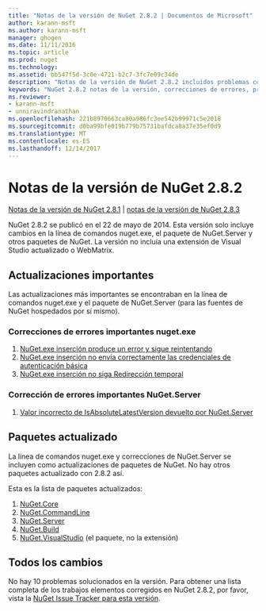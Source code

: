 ```yaml
---
title: "Notas de la versión de NuGet 2.8.2 | Documentos de Microsoft"
author: karann-msft
ms.author: karann-msft
manager: ghogen
ms.date: 11/11/2016
ms.topic: article
ms.prod: nuget
ms.technology: 
ms.assetid: bb547f5d-3c0e-4721-b2c7-3fc7e09c34de
description: "Notas de la versión de NuGet 2.8.2 incluidos problemas conocidos, correcciones de errores, las funciones agregadas y dcr."
keywords: "NuGet 2.8.2 notas de la versión, correcciones de errores, problemas, conocidos agregan características, DCR"
ms.reviewer:
- karann-msft
- unniravindranathan
ms.openlocfilehash: 221b8970663ca80a986fc3ee542b99971c5e2018
ms.sourcegitcommit: d0ba99bfe019b779b75731bafdca8a37e35ef0d9
ms.translationtype: MT
ms.contentlocale: es-ES
ms.lasthandoff: 12/14/2017
---
```

# <a name="nuget-282-release-notes"></a>Notas de la versión de NuGet 2.8.2

[Notas de la versión de NuGet 2.8.1](../release-notes/nuget-2.8.1.md) | [notas de la versión de NuGet 2.8.3](../release-notes/nuget-2.8.3.md)

NuGet 2.8.2 se publicó en el 22 de mayo de 2014.  Esta versión solo incluye cambios en la línea de comandos nuget.exe, el paquete de NuGet.Server y otros paquetes de NuGet.  La versión no incluía una extensión de Visual Studio actualizado o WebMatrix.

## <a name="notable-updates"></a>Actualizaciones importantes

Las actualizaciones más importantes se encontraban en la línea de comandos nuget.exe y el paquete de NuGet.Server (para las fuentes de NuGet hospedados por sí mismo).

### <a name="important-nugetexe-bug-fixes"></a>Correcciones de errores importantes nuget.exe

1. [NuGet.exe inserción produce un error y sigue reintentando](https://nuget.codeplex.com/workitem/4000)
1. [NuGet.exe inserción no envía correctamente las credenciales de autenticación básica](https://nuget.codeplex.com/workitem/4109)
1. [NuGet.exe inserción no siga Redirección temporal](https://nuget.codeplex.com/workitem/4050)

### <a name="important-nugetserver-bug-fix"></a>Corrección de errores importantes NuGet.Server

1. [Valor incorrecto de IsAbsoluteLatestVersion devuelto por NuGet.Server](https://nuget.codeplex.com/workitem/4147)

## <a name="packages-updated"></a>Paquetes actualizado

La línea de comandos nuget.exe y correcciones de NuGet.Server se incluyen como actualizaciones de paquetes de NuGet.  No hay otros paquetes actualizado con 2.8.2 así.

Esta es la lista de paquetes actualizados:

1. [NuGet.Core](https://www.nuget.org/packages/NuGet.Core/)
1. [NuGet.CommandLine](https://www.nuget.org/packages/NuGet.CommandLine/)
1. [NuGet.Server](https://www.nuget.org/packages/NuGet.Server/)
1. [NuGet.Build](https://www.nuget.org/packages/NuGet.Build/)
1. [NuGet.VisualStudio](https://www.nuget.org/packages/NuGet.VisualStudio/) (el paquete, no la extensión)

## <a name="all-changes"></a>Todos los cambios
No hay 10 problemas solucionados en la versión. Para obtener una lista completa de los trabajos elementos corregidos en NuGet 2.8.2, por favor, vista la [NuGet Issue Tracker para esta versión](https://nuget.codeplex.com/workitem/list/advanced?keyword=&status=All&type=All&priority=All&release=NuGet%202.8.2&assignedTo=All&component=All&sortField=LastUpdatedDate&sortDirection=Descending&page=0&reasonClosed=All).
